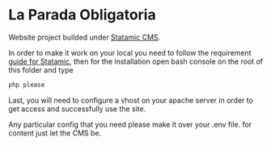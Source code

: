 # La Parada Obligatoria


Website project builded under [Statamic CMS](https://statamic.com/).

In order to make it work on your local you need to follow the requirement [guide for Statamic](https://docs.statamic.com/guides/getting-started#requirements), then for the installation open bash console on the root of this folder and type
```bash
php please
```

Last, you will need to configure a vhost on your apache server in order to get access and successfully use the site.

Any particular config that you need please make it over your .env file. for content just let the CMS be.
